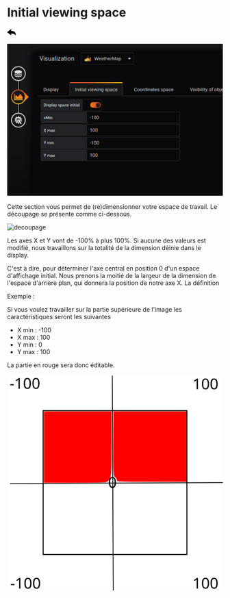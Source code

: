 # Initial viewing space
[![](../../screenshots/other/Go-back.png)](README.md)

![display](../../screenshots/editor/initial/initial-view-space.jpg)


Cette section vous permet de (re)dimensionner votre espace de travail. Le découpage se présente comme ci-dessous.

![decoupage](../../screenshots/editor/initial/initial-example.svg)

Les axes X et Y vont de -100% à plus 100%. Si aucune des valeurs est modifié, nous travaillons sur la totalité de la dimension déinie dans le display.

C'est à dire, pour déterminer l'axe central en position 0 d'un espace d'affichage initial. Nous prenons la moitié de la largeur de la dimension  de l'espace d'arrière plan, qui donnera la position de notre axe X. La définition 


Exemple :

Si vous voulez travailler sur la partie supérieure de l'image les caractéristiques seront les suivantes

- X min : -100
- X max : 100
- Y min : 0
- Y max : 100

La partie en rouge sera donc éditable. 


![decoupage](../../screenshots/editor/initial/initial-decoupage.svg)
